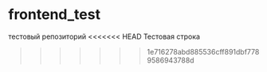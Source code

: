 # frontend_test
тестовый репозиторий
<<<<<<< HEAD
Тестовая строка
>>>>>>> 1e716278abd885536cff891dbf7789586943788d
